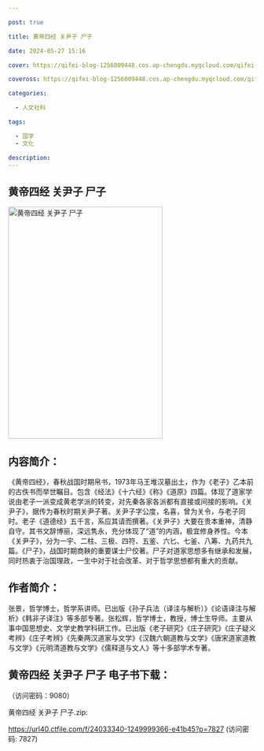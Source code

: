 ```yaml
---

post: true

title: 黄帝四经 关尹子 尸子

date: 2024-05-27 15:16

cover: https://qifei-blog-1256009448.cos.ap-chengdu.myqcloud.com/qifei-blog/66077f399f345e8d0303d673.jpg

coveross: https://qifei-blog-1256009448.cos.ap-chengdu.myqcloud.com/qifei-blog/66077f399f345e8d0303d673.jpg

categories:

  - 人文社科

tags:

  - 国学
  - 文化

description:
---
```


## 黄帝四经 关尹子 尸子
<img alt="黄帝四经 关尹子 尸子 " class="aligncenter loaded" data-was-processed="true" decoding="async" fetchpriority="high" height="471" src="https://qifei-blog-1256009448.cos.ap-chengdu.myqcloud.com/qifei-blog/66077f399f345e8d0303d673.jpg " style="cursor: zoom-in;" width="314"/>

## 内容简介：

《黄帝四经》，春秋战国时期帛书，1973年马王堆汉墓出土，作为《老子》乙本前的古佚书而举世瞩目。包含《经法》《十六经》《称》《道原》四篇。体现了道家学说由老子一派变成黄老学派的转变，对先秦各家各派都有直接或间接的影响。《关尹子》，据传为春秋时期关尹子著。关尹子字公度，名喜，曾为关令，与老子同时。老子《道德经》五千言，系应其请而撰著。《关尹子》大要在贵本重神，清静自守。其书文辞博丽，深远隽永，充分体现了“道”的内涵，极宜修身养性。今本《关尹子》，分为一宇、二柱、三极、四符、五鉴、六匕、七釜、八筹、九药共九篇。《尸子》，战国时期商鞅的重要谋士尸佼著。尸子对道家思想多有继承和发展，同时热衷于治国理政，一生中对于社会改革、对于哲学思想都有重大的贡献。

## 作者简介：

张景，哲学博士，哲学系讲师。已出版《孙子兵法（译注与解析）》《论语译注与解析》《韩非子译注》等多部专著。张松辉，哲学博士，教授，博士生导师。主要从事中国思想史、文学史教学科研工作。已出版《老子研究》《庄子研究》《庄子疑义考辨》《庄子考辨》《先秦两汉道家与文学》《汉魏六朝道教与文学》《唐宋道家道教与文学》《元明清道教与文学》《儒释道与文人》等十多部学术专著。

## 黄帝四经 关尹子 尸子 电子书下载：

 （访问密码：9080）

黄帝四经 关尹子 尸子.zip: 

https://url40.ctfile.com/f/24033340-1249999366-e41b45?p=7827 (访问密码: 7827)
